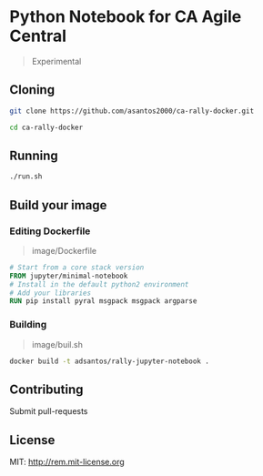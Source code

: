 # Python Notebook for CA Agile Central

> Experimental

## Cloning

```bash
git clone https://github.com/asantos2000/ca-rally-docker.git

cd ca-rally-docker
```

## Running

```bash
./run.sh
```

## Build your image

### Editing Dockerfile

> image/Dockerfile

```Dockerfile
# Start from a core stack version
FROM jupyter/minimal-notebook
# Install in the default python2 environment
# Add your libraries
RUN pip install pyral msgpack msgpack argparse
```

### Building

> image/buil.sh

```bash
docker build -t adsantos/rally-jupyter-notebook .
```

## Contributing

Submit pull-requests

## License

MIT: <http://rem.mit-license.org>